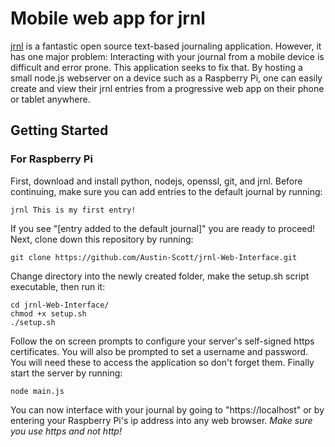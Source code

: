 # Mobile web app for jrnl
[jrnl](http://jrnl.sh/) is a fantastic open source text-based journaling application. However, it has one major problem: Interacting with your journal from a mobile device is difficult and error prone. This application seeks to fix that. By hosting a small node.js webserver on a device such as a Raspberry Pi, one can easily create and view their jrnl entries from a progressive web app on their phone or tablet anywhere.
## Getting Started
### For Raspberry Pi
First, download and install python, nodejs, openssl, git, and jrnl.
Before continuing, make sure you can add entries to the default journal by running:
~~~
jrnl This is my first entry!
~~~
If you see "[entry added to the default journal]" you are ready to proceed!
Next, clone down this repository by running:
~~~
git clone https://github.com/Austin-Scott/jrnl-Web-Interface.git
~~~
Change directory into the newly created folder, make the setup.sh script executable, then run it:
~~~
cd jrnl-Web-Interface/
chmod +x setup.sh
./setup.sh
~~~
Follow the on screen prompts to configure your server's self-signed https certificates. You will also be prompted to set a username and password. You will need these to access the application so don't forget them.
Finally start the server by running:
~~~
node main.js
~~~
You can now interface with your journal by going to "https://localhost" or by entering your Raspberry Pi's ip address into any web browser. *Make sure you use https and not http!*
